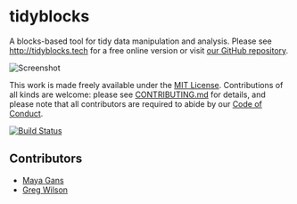 # tidyblocks

A blocks-based tool for tidy data manipulation and analysis.
Please see <http://tidyblocks.tech> for a free online version
or visit [our GitHub repository](https://github.com/tidyblocks/tidyblocks).

<img src="https://raw.githubusercontent.com/tidyblocks/tidyblocks/master/static/featured.png" alt="Screenshot" />

This work is made freely available under the [MIT License](LICENSE.md).
Contributions of all kinds are welcome:
please see [CONTRIBUTING.md](CONTRIBUTING.md) for details,
and please note that all contributors are required to abide by our [Code of Conduct](CONDUCT.md).

[![Build Status](https://travis-ci.org/tidyblocks/tidyblocks.svg?branch=master)](https://travis-ci.org/tidyblocks/tidyblocks)

## Contributors

-   [Maya Gans](https://maya.rbind.io/)
-   [Greg Wilson](http://third-bit.com)

